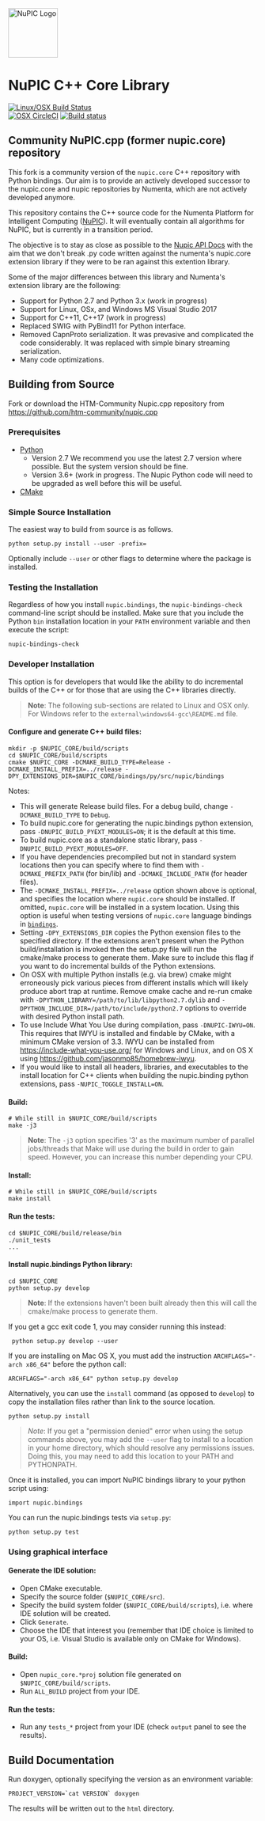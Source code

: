 <img src="http://numenta.org/87b23beb8a4b7dea7d88099bfb28d182.svg" alt="NuPIC Logo" width=100/>

# NuPIC C++ Core Library
[![Linux/OSX Build Status](https://travis-ci.org/htm-community/nupic.cpp.svg?branch=master)](https://travis-ci.org/htm-community/nupic.cpp)  
[![OSX CircleCI](https://circleci.com/gh/htm-community/nupic.cpp/tree/master.svg?style=svg)](https://circleci.com/gh/htm-community/nupic.cpp/tree/master) 
[![Build status](https://ci.appveyor.com/api/projects/status/59f87and1x0ugss9?svg=true)](https://ci.appveyor.com/project/htm-community/nupic-cpp)

## Community NuPIC.cpp (former nupic.core) repository

This fork is a community version of the `nupic.core` C++ repository with Python bindings. 
Our aim is to provide an actively developed successor to the nupic.core and nupic repositories by Numenta, 
which are not actively developed anymore. 

This repository contains the C++ source code for the Numenta Platform for 
Intelligent Computing ([NuPIC](http://numenta.org/nupic.html)). 
It will eventually contain all algorithms for NuPIC, but is currently in a transition period. 

The objective is to stay as close as possible to the [Nupic API Docs](http://nupic.docs.numenta.org/stable/api/index.html) 
with the aim that we don't break .py code written against the numenta's nupic.core extension library if they were to be 
ran against this extention library.

Some of the major differences between this library and Numenta's extension library are the following:

 * Support for Python 2.7 and Python 3.x (work in progress)
 * Support for Linux, OSx, and Windows MS Visual Studio 2017
 * Support for C++11, C++17 (work in progress)
 * Replaced SWIG with PyBind11 for Python interface.
 * Removed CapnProto serialization.  It was prevasive and complicated the code considerably. It was replaced 
 with simple binary streaming serialization.
 * Many code optimizations.

## Building from Source

Fork or download the HTM-Community Nupic.cpp repository from https://github.com/htm-community/nupic.cpp

### Prerequisites

- [Python](https://python.org/downloads/)
    - Version 2.7  We recommend you use the latest 2.7 version where possible. But the system version should be fine.
    - Version 3.6+   (work in progress.  The Nupic Python code will need to be upgraded as well before this will be useful.
- [CMake](http://www.cmake.org/)

### Simple Source Installation 


The easiest way to build from source is as follows. 

    python setup.py install --user -prefix=

Optionally include `--user` or other flags to determine where the package is installed.

### Testing the Installation

Regardless of how you install `nupic.bindings`, the `nupic-bindings-check` command-line script should be installed. Make sure that you include the Python `bin` installation location in your `PATH` environment variable and then execute the script:

    nupic-bindings-check

### Developer Installation

This option is for developers that would like the ability to do incremental builds of the C++ or for those that are using the C++ libraries directly.

> **Note**: The following sub-sections are related to Linux and OSX only. For Windows refer to the `external\windows64-gcc\README.md` file.

#### Configure and generate C++ build files:

    mkdir -p $NUPIC_CORE/build/scripts
    cd $NUPIC_CORE/build/scripts
    cmake $NUPIC_CORE -DCMAKE_BUILD_TYPE=Release -DCMAKE_INSTALL_PREFIX=../release -DPY_EXTENSIONS_DIR=$NUPIC_CORE/bindings/py/src/nupic/bindings

Notes:

- This will generate Release build files. For a debug build, change `-DCMAKE_BUILD_TYPE` to `Debug`.
- To build nupic.core for generating the nupic.bindings python extension, pass `-DNUPIC_BUILD_PYEXT_MODULES=ON`; it is the default at this time.
- To build nupic.core as a standalone static library, pass `-DNUPIC_BUILD_PYEXT_MODULES=OFF`.
- If you have dependencies precompiled but not in standard system locations then you can specify where to find them with `-DCMAKE_PREFIX_PATH` (for bin/lib) and `-DCMAKE_INCLUDE_PATH` (for header files).
- The `-DCMAKE_INSTALL_PREFIX=../release` option shown above is optional, and specifies the location where `nupic.core` should be installed. If omitted, `nupic.core` will be installed in a system location. Using this option is useful when testing versions of `nupic.core` language bindings in [`bindings`](bindings).
- Setting `-DPY_EXTENSIONS_DIR` copies the Python exension files to the specified directory. If the extensions aren't present when the Python build/installation is invoked then the setup.py file will run the cmake/make process to generate them. Make sure to include this flag if you want to do incremental builds of the Python extensions.
- On OSX with multiple Python installs (e.g. via brew) cmake might erroneously pick various pieces from different installs which will likely produce abort trap at runtime. Remove cmake cache and re-run cmake with  `-DPYTHON_LIBRARY=/path/to/lib/libpython2.7.dylib` and  `-DPYTHON_INCLUDE_DIR=/path/to/include/python2.7` options to override with desired Python install path.
- To use Include What You Use during compilation, pass `-DNUPIC-IWYU=ON`. This requires that IWYU is installed and findable by CMake, with a minimum CMake version of 3.3. IWYU can be installed from https://include-what-you-use.org/ for Windows and Linux, and on OS X using https://github.com/jasonmp85/homebrew-iwyu.
- If you would like to install all headers, libraries, and executables to the install location for C++ clients when building the nupic.binding python extensions, pass `-NUPIC_TOGGLE_INSTALL=ON`.


#### Build:

    # While still in $NUPIC_CORE/build/scripts
    make -j3

> **Note**: The `-j3` option specifies '3' as the maximum number of parallel jobs/threads that Make will use during the build in order to gain speed. However, you can increase this number depending your CPU.

#### Install:

    # While still in $NUPIC_CORE/build/scripts
    make install

#### Run the tests:

    cd $NUPIC_CORE/build/release/bin
    ./unit_tests
    ...

#### Install nupic.bindings Python library:

    cd $NUPIC_CORE
    python setup.py develop

> **Note**: If the extensions haven't been built already then this will call the cmake/make process to generate them.

If you get a gcc exit code 1, you may consider running this instead:

     python setup.py develop --user

If you are installing on Mac OS X, you must add the instruction `ARCHFLAGS="-arch x86_64"` before the python call:

    ARCHFLAGS="-arch x86_64" python setup.py develop

Alternatively, you can use the `install` command (as opposed to `develop`) to copy the installation files rather than link to the source location.

    python setup.py install

> _Note_: If you get a "permission denied" error when using the setup commands above, you may add the `--user` flag to install to a location in your home directory, which should resolve any permissions issues. Doing this, you may need to add this location to your PATH and PYTHONPATH.

Once it is installed, you can import NuPIC bindings library to your python script using:

    import nupic.bindings

You can run the nupic.bindings tests via `setup.py`:

    python setup.py test

### Using graphical interface

#### Generate the IDE solution:

 * Open CMake executable.
 * Specify the source folder (`$NUPIC_CORE/src`).
 * Specify the build system folder (`$NUPIC_CORE/build/scripts`), i.e. where IDE solution will be created.
 * Click `Generate`.
 * Choose the IDE that interest you (remember that IDE choice is limited to your OS, i.e. Visual Studio is available only on CMake for Windows).

#### Build:

 * Open `nupic_core.*proj` solution file generated on `$NUPIC_CORE/build/scripts`.
 * Run `ALL_BUILD` project from your IDE.

#### Run the tests:

 * Run any `tests_*` project from your IDE (check `output` panel to see the results).

## Build Documentation

Run doxygen, optionally specifying the version as an environment variable:

    PROJECT_VERSION=`cat VERSION` doxygen

The results will be written out to the `html` directory. 

